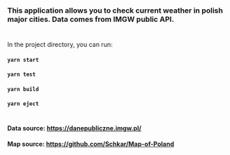 ### This application allows you to check current weather in polish major cities. Data comes from IMGW public API.

#

In the project directory, you can run:

#### `yarn start`

#### `yarn test`

#### `yarn build`

#### `yarn eject`

#

#### Data source: https://danepubliczne.imgw.pl/
#### Map source: https://github.com/Schkar/Map-of-Poland

